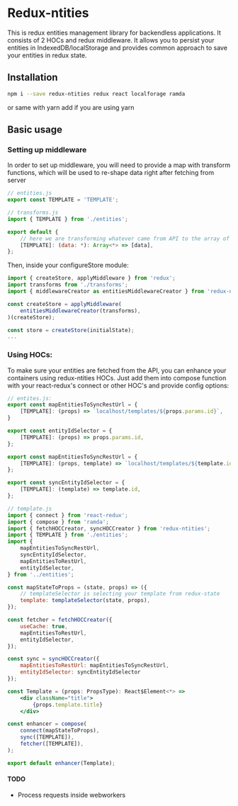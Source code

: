 # Redux-ntities

This is redux entities management library for backendless applications.
It consists of 2 HOCs and redux middleware. It allows you to persist your
entities in IndexedDB/localStorage and provides common approach to save
your entities in redux state.

## Installation

```bash
npm i --save redux-ntities redux react localforage ramda
```

or same with yarn add if you are using yarn

## Basic usage

### Setting up middleware 
In order to set up middleware, you will need to provide a map with 
transform functions, which will be used to re-shape data right after
fetching from server

```javascript
// entities.js
export const TEMPLATE = 'TEMPLATE';

// transforms.js
import { TEMPLATE } from './entities';

export default {
    // here we are transforming whatever came from API to the array of whatever
    [TEMPLATE]: (data: *): Array<*> => [data],
};
```


Then, inside your configureStore module:

```javascript
import { createStore, applyMiddleware } from 'redux';
import transforms from './transforms';
import { middlewareCreator as entitiesMiddlewareCreator } from 'redux-ntities';

const createStore = applyMiddleware(
    entitiesMiddlewareCreator(transforms),
)(createStore);

const store = createStore(initialState);
...
```


### Using HOCs:

To make sure your entities are fetched from the API, you can enhance your
containers using redux-ntities HOCs. Just add them into compose function
with your react-redux's connect or other HOC's and provide config options:

```jsx
// entites.js:
export const mapEntitiesToSyncRestUrl = {
    [TEMPLATE]: (props) => `localhost/templates/${props.params.id}`,
}

export const entityIdSelector = {
    [TEMPLATE]: (props) => props.params.id,
};

export const mapEntitiesToSyncRestUrl = {
    [TEMPLATE]: (props, template) => `localhost/templates/${template.id}`,
};

export const syncEntityIdSelector = {
    [TEMPLATE]: (template) => template.id,
};

// template.js
import { connect } from 'react-redux';
import { compose } from 'ramda';
import { fetchHOCCreator, syncHOCCreator } from 'redux-ntities';
import { TEMPLATE } from './entities';
import {
    mapEntitiesToSyncRestUrl,
    syncEntityIdSelector,
    mapEntitiesToRestUrl,
    entityIdSelector,
} from '../entities';

const mapStateToProps = (state, props) => ({
    // templateSelector is selecting your template from redux-state
    template: templateSelector(state, props),
});

const fetcher = fetchHOCCreator({
    useCache: true,
    mapEntitiesToRestUrl,
    entityIdSelector,
});

const sync = syncHOCCreator({
    mapEntitiesToRestUrl: mapEntitiesToSyncRestUrl,
    entityIdSelector: syncEntityIdSelector
});

const Template = (props: PropsType): React$Element<*> =>
    <div className="title">
        {props.template.title}
    </div>

const enhancer = compose(
    connect(mapStateToProps),
    sync([TEMPLATE]),
    fetcher([TEMPLATE]),
);

export default enhancer(Template);
```

#### TODO
- Process requests inside webworkers
